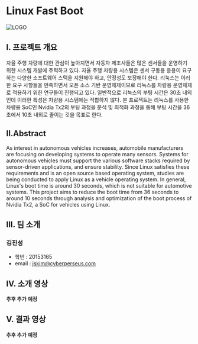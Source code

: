 # **Linux Fast Boot**

![LOGO](https://cyberperseus.com/wp-content/uploads/2019/07/Perseus-logo-web.png)

## **I. 프로젝트 개요**
자율 주행 차량에 대한 관심이 높아지면서 자동차 제조사들은 많은 센서들을 운영하기 위한 시스템 개발에 주력하고 있다.
자율 주행 차량용 시스템은 센서 구동용 응용이 요구하는 다양한 소프트웨어 스택을 지원해야 하고, 안정성도 보장해야 한다.
리눅스는 이러한 요구 사항들을 만족하면서 오픈 소스 기반 운영체제이므로 리눅스를 차량용 운영체제로 적용하기 위한 연구들이 진행되고 있다.
일반적으로 리눅스의 부팅 시간은 30초 내외인데 이러한 특성은 차량용 시스템에는 적합하지 않다.
본 프로젝트는 리눅스를 사용한 차량용 SoC인 Nvidia Tx2의 부팅 과정을 분석 및 최적화 과정을 통해 부팅 시간을 36초에서 10초 내외로 줄이는 것을 목표로 한다. 


## **II.Abstract**
As interest in autonomous vehicles increases, automobile manufacturers are focusing on developing systems to operate many sensors.
Systems for autonomous vehicles must support the various software stacks required by sensor-driven applications, and ensure stability.
Since Linux satisfies these requirements and is an open source based operating system, studies are being conducted to apply Linux as a vehicle operating system.
In general, Linux's boot time is around 30 seconds, which is not suitable for automotive systems.
This project aims to reduce the boot time from 36 seconds to around 10 seconds through analysis and optimization of the boot process of Nvidia Tx2, a SoC for vehicles using Linux.


## **III. 팀 소개**
### **김진성**
 * 학번 : 20153165
 * email : jskim@cyberperseus.com

## **IV. 소개 영상**
**추후 추가 예정**

## **V. 결과 영상**
**추후 추가 예정**
